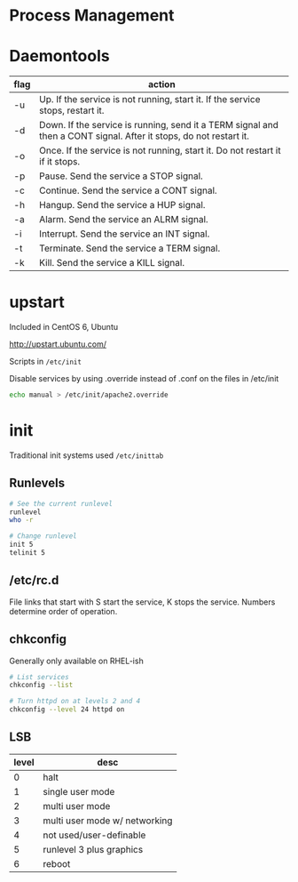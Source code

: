 # Process Management

# Daemontools

flag | action
---  | ---
-u   | Up. If the service is not running, start it. If the service stops, restart it.
-d   | Down. If the service is running, send it a TERM signal and then a CONT signal. After it stops, do not restart it.
-o   | Once. If the service is not running, start it. Do not restart it if it stops.
-p   | Pause. Send the service a STOP signal.
-c   | Continue. Send the service a CONT signal.
-h   | Hangup. Send the service a HUP signal.
-a   | Alarm. Send the service an ALRM signal.
-i   | Interrupt. Send the service an INT signal.
-t   | Terminate. Send the service a TERM signal.
-k   | Kill. Send the service a KILL signal.


# upstart

Included in CentOS 6, Ubuntu

<http://upstart.ubuntu.com/>

Scripts in `/etc/init`

Disable services by using .override instead of .conf on the files in /etc/init

```bash
echo manual > /etc/init/apache2.override
```
# init

Traditional init systems used `/etc/inittab`

## Runlevels

```bash
# See the current runlevel
runlevel
who -r

# Change runlevel
init 5
telinit 5
```

## /etc/rc.d

File links that start with S start the service, K stops the service. Numbers determine order of operation.

## chkconfig

Generally only available on RHEL-ish

```bash
# List services
chkconfig --list

# Turn httpd on at levels 2 and 4
chkconfig --level 24 httpd on
```

## LSB

level | desc
---   | ---
0     | halt
1     | single user mode
2     | multi user mode
3     | multi user mode w/ networking
4     | not used/user-definable
5     | runlevel 3 plus graphics
6     | reboot
